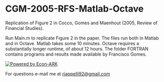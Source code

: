 # CGM-2005-RFS-Matlab-Octave
Replication of Figure 2 in Cocco, Gomes and Maenhout (2005, Review of Financial Studies).

Run Main.m to replicate Figure 2 in the paper. The files run both in Matlab and in Octave.
Matlab takes some 10 minutes. Octave requires a substantially longer runtime, of about 12 hours.
The folder FORTRAN contains programs and results made available by Francisco Gomes.

<a href="https://econ-ark.org/" title="econ-ark.org"><img alt="Powered by Econ-ARK" src="https://img.shields.io/badge/Powered%20by-Econ--ARK-3e8acc.svg" /></a>


For questions e-mail me at rjappelli92@gmail.com
